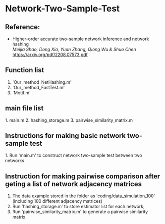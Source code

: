 # Network-Two-Sample-Test

<h2>Reference:</h2>

* Higher-order accurate two-sample network inference and network hashing<br />
<i>Meijia Shao, Dong Xia, Yuan Zhang, Qiong Wu & Shuo Chen</i><br>
https://arxiv.org/pdf/2208.07573.pdf



<h2>Function list </h2>

1. 'Our_method_NetHashing.m'
2. 'Our_method_FastTest.m'
3. 'Motif.m'

<h2>main file list</h2>
1. main.m
2. hashing_storage.m
3. pairwise_similarity_matrix.m


<h2>Instructions for making basic network two-sample test</h2>
1. Run 'main.m' to construct network two-sample test between two networks 

<h2>Instruction for making pairwise comparison after geting a list of network adjacency matrices</h2>

1. The data example stored in the folder as 'coding/data_simulation_100' (including 100 different adjacency matrices)
2. Run 'hashing_storage.m' to store estimator list for each network;
3. Run 'pairwise_similarity_matrix.m' to generate a pairwise similarity matrix.
